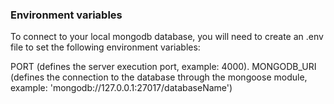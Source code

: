 ### Environment variables

To connect to your local mongodb database, you will need to create an .env file to set the following environment variables:

PORT (defines the server execution port, example: 4000).
MONGODB_URI (defines the connection to the database through the mongoose module, example: 'mongodb://127.0.0.1:27017/databaseName')